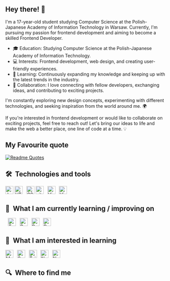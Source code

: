 ## Hey there! 👋

I'm a 17-year-old student studying Computer Science at the Polish-Japanese Academy of Information Technology in Warsaw. Currently, I'm pursuing my passion for frontend development and aiming to become a skilled Frontend Developer.

- 🎓 Education: Studying Computer Science at the Polish-Japanese Academy of Information Technology.
- 💻 Interests: Frontend development, web design, and creating user-friendly experiences.
- 🌱 Learning: Continuously expanding my knowledge and keeping up with the latest trends in the industry.
- 🤝 Collaboration: I love connecting with fellow developers, exchanging ideas, and contributing to exciting projects.


I'm constantly exploring new design concepts, experimenting with different technologies, and seeking inspiration from the world around me. 🌍

If you're interested in frontend development or would like to collaborate on exciting projects, feel free to reach out! Let's bring our ideas to life and make the web a better place, one line of code at a time. 💡


## My Favourite quote
[![Readme Quotes](https://quotes-github-readme.vercel.app/api?quote=Tell+them+North+remembers&author=Arya+Stark&type=vertical&theme=nord)](https://github.com/piyushsuthar/github-readme-quotes)

## 🛠  Technologies and tools

<a name="learning-now"></a>

[<img src="https://img.shields.io/badge/JavaScript-282C34?logo=javascript&logoColor=F7DF1E" alt="JavaScript logo" title="JavaScript" height="25" />][tech_tools_anchor]
[<img src="https://img.shields.io/badge/HTML5-282C34?logo=html5&logoColor=E34F26" alt="HTML5 logo" title="HTML5" height="25" />][tech_tools_anchor]
&nbsp;
[<img src="https://img.shields.io/badge/CSS3-282C34?logo=css3&logoColor=1572B6" alt="CSS3 logo" title="CSS3" height="25" />][tech_tools_anchor]
[<img src="https://img.shields.io/badge/git-282C34?logo=git&logoColor=F05032" alt="git logo" title="git" height="25" />][tech_tools_anchor]
&nbsp;
[<img src="https://img.shields.io/badge/VS%20Code-282C34?logo=visual-studio-code&logoColor=007ACC" alt="Visual Studio Code logo" title="Visual Studio Code" height="25" />][tech_tools_anchor]
&nbsp;
[<img src="https://img.shields.io/badge/Sql-282C34?logo=mysql&logoColor=orange" alt="Visual Studio Code logo" title="Visual Studio Code" height="25" />][tech_tools_anchor]
&nbsp;


<a name="learning-next"></a>

## 📖  What I am currently learning / improving on


&nbsp;
[<img src="https://img.shields.io/badge/TypeScript-282C34?logo=typescript&logoColor=3178C6" alt="TypeScript logo" title="TypeScript" height="25" />][tech_tools_anchor]
&nbsp;
[<img src="https://img.shields.io/badge/React Native-282C34?logo=react&logoColor=61DAFB" alt="React Native logo" title="React Native" height="25" />][tech_tools_anchor]
&nbsp;
[<img src="https://img.shields.io/badge/Redux-282C34?logo=redux&logoColor=764ABC" alt="Redux logo" title="Redux" height="25" />][tech_tools_anchor]
&nbsp;
[<img src="https://img.shields.io/badge/C++-282C34?logo=cplusplus&logoColor=2F3485" alt="Redux logo" title="Redux" height="25" />][tech_tools_anchor]
&nbsp;

## 👾  What I am interested in learning 


[<img src="https://img.shields.io/badge/MongoDB-282C34?logo=mongodb&logoColor=47A248" alt="MongoDB logo" title="MongoDB" height="25" />][learning_next_anchor]
&nbsp;
[<img src="https://img.shields.io/badge/Sass-282C34?logo=sass&logoColor=CC6699" alt="Sass logo" title="Sass" height="25" />][learning_next_anchor]
&nbsp;
[<img src="https://img.shields.io/badge/Tailwind%20CSS-282C34?logo=tailwind-css&logoColor=38B2AC" alt="Tailwind CSS logo" title="Tailwind CSS" height="25" />][learning_next_anchor]
&nbsp;
[<img src="https://img.shields.io/badge/Node.js-282C34?logo=node.js&logoColor=339933" alt="Node.js logo" title="Node.js" height="25" />][learning_next_anchor]
&nbsp;
[<img src="https://img.shields.io/badge/Next.js-282C34?logo=next.js&logoColor=FFFFFF" alt="Next.js logo" title="Next.js" height="25" />][learning_next_anchor]
&nbsp;


## 🔍  Where to find me



[tech_tools_anchor]: #bonjour--
[learning_now_anchor]: #learning-now
[learning_next_anchor]: #learning-next